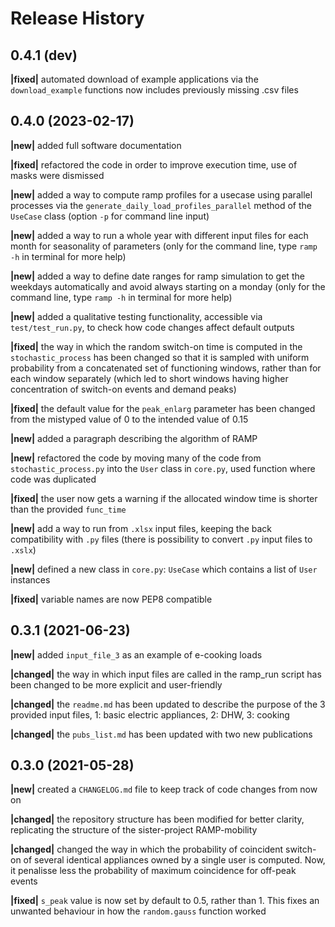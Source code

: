 Release History
===============

0.4.1 (dev)
------------------

**|fixed|**     automated download of example applications via the `download_example` functions now includes previously missing .csv files


0.4.0 (2023-02-17)
------------------

**|new|**       added full software documentation

**|fixed|**     refactored the code in order to improve execution time, use of masks were dismissed

**|new|**       added a way to compute ramp profiles for a usecase using parallel processes via the `generate_daily_load_profiles_parallel` method of the `UseCase` class  (option `-p` for command line input)

**|new|**       added a way to run a whole year with different input files for each month for seasonality of parameters (only for the command line, type `ramp -h` in terminal for more help)

**|new|**       added a way to define date ranges for ramp simulation to get the weekdays automatically and avoid always starting on a monday (only for the command line, type `ramp -h` in terminal for more help)

**|new|**       added a qualitative testing functionality, accessible via `test/test_run.py`, to check how code changes affect default outputs

**|fixed|**     the way in which the random switch-on time is computed in the `stochastic_process` has been changed so that it is sampled with uniform probability from a concatenated set of functioning windows, rather than for each window separately (which led to short windows having higher concentration of switch-on events and demand peaks)

**|fixed|**     the default value for the `peak_enlarg` parameter has been changed from the mistyped value of 0 to the intended value of 0.15 

**|new|**       added a paragraph describing the algorithm of RAMP

**|new|**       refactored the code by moving many of the code from `stochastic_process.py` into the `User` class in `core.py`, used function where code was duplicated

**|fixed|**     the user now gets a warning if the allocated window time is shorter than the provided `func_time`

**|new|**       add a way to run from `.xlsx` input files, keeping the back compatibility with `.py` files (there is possibility to convert `.py` input files to `.xslx`)

**|new|**       defined a new class in `core.py`: `UseCase` which contains a list of `User` instances

**|fixed|**     variable names are now PEP8 compatible

0.3.1 (2021-06-23)
------------------

**|new|**       added `input_file_3` as an example of e-cooking loads

**|changed|**   the way in which input files are called in the ramp_run script has been changed to be more explicit and user-friendly

**|changed|**   the `readme.md` has been updated to describe the purpose of the 3 provided input files, 1: basic electric appliances, 2: DHW, 3: cooking

**|changed|**   the `pubs_list.md` has been updated with two new publications


0.3.0 (2021-05-28)
------------------

**|new|**       created a `CHANGELOG.md` file to keep track of code changes from now on

**|changed|**   the repository structure has been modified for better clarity, replicating the structure of the sister-project RAMP-mobility

**|changed|**   changed the way in which the probability of coincident switch-on of several identical appliances owned by a single user is computed. Now, it penalisse less the probability of maximum coincidence for off-peak events

**|fixed|**     `s_peak` value is now set by default to 0.5, rather than 1. This fixes an unwanted behaviour in how the `random.gauss` function worked

